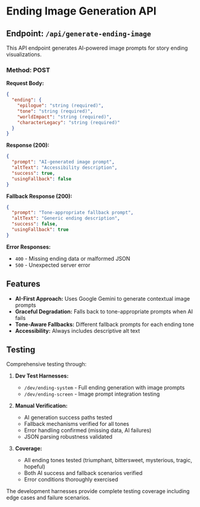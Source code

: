 # Ending Image Generation API

## Endpoint: `/api/generate-ending-image`

This API endpoint generates AI-powered image prompts for story ending visualizations.

### Method: POST

**Request Body:**
```json
{
  "ending": {
    "epilogue": "string (required)",
    "tone": "string (required)",
    "worldImpact": "string (required)", 
    "characterLegacy": "string (required)"
  }
}
```

**Response (200):**
```json
{
  "prompt": "AI-generated image prompt",
  "altText": "Accessibility description",
  "success": true,
  "usingFallback": false
}
```

**Fallback Response (200):**
```json
{
  "prompt": "Tone-appropriate fallback prompt",
  "altText": "Generic ending description",
  "success": false,
  "usingFallback": true
}
```

**Error Responses:**
- `400` - Missing ending data or malformed JSON
- `500` - Unexpected server error

## Features

- **AI-First Approach:** Uses Google Gemini to generate contextual image prompts
- **Graceful Degradation:** Falls back to tone-appropriate prompts when AI fails
- **Tone-Aware Fallbacks:** Different fallback prompts for each ending tone
- **Accessibility:** Always includes descriptive alt text

## Testing

Comprehensive testing through:

1. **Dev Test Harnesses:**
   - `/dev/ending-system` - Full ending generation with image prompts
   - `/dev/ending-screen` - Image prompt integration testing

2. **Manual Verification:**
   - AI generation success paths tested
   - Fallback mechanisms verified for all tones  
   - Error handling confirmed (missing data, AI failures)
   - JSON parsing robustness validated

3. **Coverage:**
   - All ending tones tested (triumphant, bittersweet, mysterious, tragic, hopeful)
   - Both AI success and fallback scenarios verified
   - Error conditions thoroughly exercised

The development harnesses provide complete testing coverage including edge cases and failure scenarios.